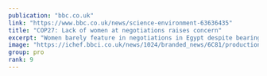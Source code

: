 ```yaml
---
publication: "bbc.co.uk"
link: "https://www.bbc.co.uk/news/science-environment-63636435"
title: "COP27: Lack of women at negotiations raises concern"
excerpt: "Women barely feature in negotiations in Egypt despite bearing the brunt of climate change."
image: "https://ichef.bbci.co.uk/news/1024/branded_news/6C81/production/_127677772_shirleyiwindex.jpg"
group: pro
rank: 9
---
```

